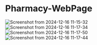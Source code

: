 # Pharmacy-WebPage

![Screenshot from 2024-12-16 11-15-32](https://github.com/user-attachments/assets/f3773c8b-7628-4772-9b86-11dcacfe58df)
![Screenshot from 2024-12-16 11-17-34](https://github.com/user-attachments/assets/2213ea4c-e679-4913-94c9-fe296ca5ef51)
![Screenshot from 2024-12-16 11-17-50](https://github.com/user-attachments/assets/0e269757-0d6b-410d-bbd9-150844287e28)
![Screenshot from 2024-12-16 11-17-44](https://github.com/user-attachments/assets/908fe514-cfdf-4ccd-ab42-82455b049135)


